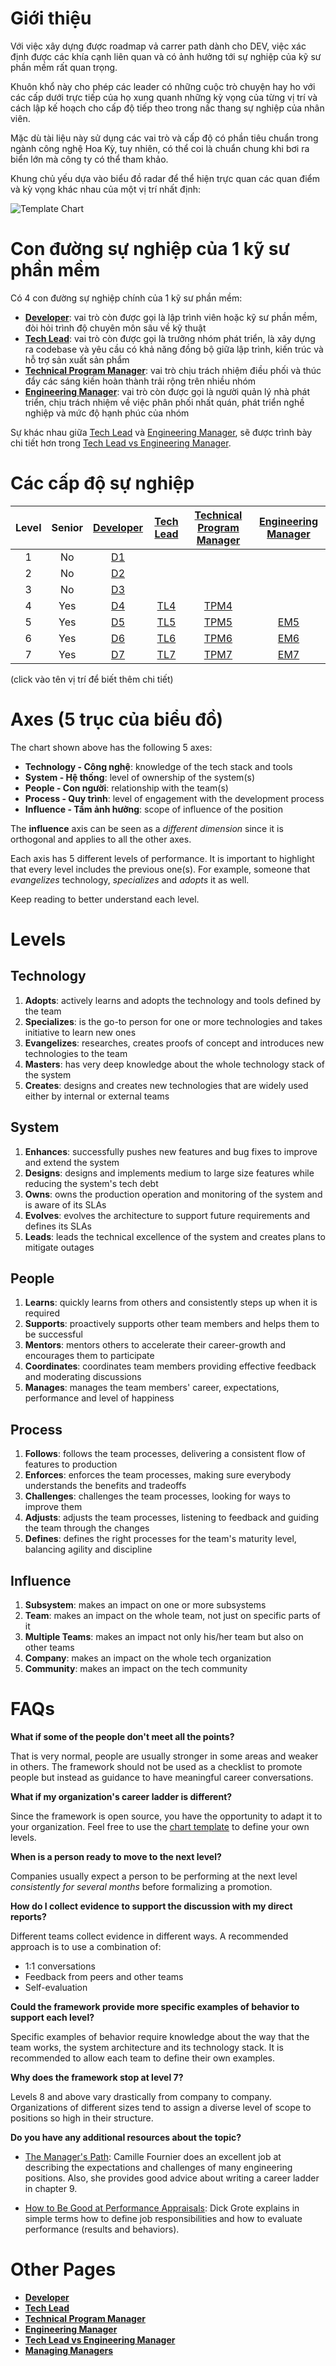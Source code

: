 # Giới thiệu

Với việc xây dựng được roadmap vả carrer path dành cho DEV, việc xác định được các khía cạnh liên quan và có ảnh hưởng tới sự nghiệp của kỹ sư phần mềm rất quan trọng.

Khuôn khổ này cho phép các leader có những cuộc trò chuyện hay ho với các cấp dưới trực tiếp của họ xung quanh những kỳ vọng của từng vị trí và cách lập kế hoạch cho cấp độ tiếp theo trong nấc thang sự nghiệp của nhân viên.

Mặc dù tài liệu này sử dụng các vai trò và cấp độ có phần tiêu chuẩn trong ngành công nghệ Hoa Kỳ, tuy nhiên, có thể coi là chuẩn chung khi bơi ra biển lớn mà công ty có thể tham khảo.

Khung chủ yếu dựa vào biểu đồ radar để thể hiện trực quan các quan điểm và kỳ vọng khác nhau của một vị trí nhất định:

<picture>
  <source media="(prefers-color-scheme: dark)" srcset="charts/template-dark.png">
  <source media="(prefers-color-scheme: light)" srcset="charts/template.png">
  <img alt="Template Chart" src="charts/template.png">
</picture>

# Con đường sự nghiệp của 1 kỹ sư phần mềm

Có 4 con đường sự nghiệp chính của 1 kỹ sư phần mềm:

* [**Developer**](Developer.md): vai trò còn được gọi là lập trình viên hoặc kỹ sư phần mềm, đòi hỏi trình độ chuyên môn sâu về kỹ thuật
* [**Tech Lead**](TechLead.md): vai trò còn được gọi là trưởng nhóm phát triển, là xây dựng ra codebase và yêu cầu có khả năng đồng bộ giữa lập trình, kiến trúc và hỗ trợ sản xuất sản phẩm
* [**Technical Program Manager**](TechnicalProgramManager.md): vai trò chịu trách nhiệm điều phối và thúc đẩy các sáng kiến hoàn thành trải rộng trên nhiều nhóm
* [**Engineering Manager**](EngineeringManager.md): vai trò còn được gọi là người quản lý nhà phát triển, chịu trách nhiệm về việc phân phối nhất quán, phát triển nghề nghiệp và mức độ hạnh phúc của nhóm

Sự khác nhau giữa [Tech Lead](TechLead.md) và [Engineering Manager](EngineeringManager.md), sẽ được trình bày chi tiết hơn trong [Tech Lead vs Engineering Manager](TechLead-EngineeringManager.md).

# Các cấp độ sự nghiệp

| Level | Senior |      [Developer](Developer.md)      |       [Tech Lead](TechLead.md)       |        [Technical Program Manager](TechnicalProgramManager.md)        |       [Engineering Manager](EngineeringManager.md)       |
|:-----:|:------:|:-----------------------------------:|:------------------------------------:|:---------------------------------------------------------------------:|:--------------------------------------------------------:|
|   1   |   No   | [D1](Developer.md#d1---developer-1) |                                      |                                                                       |                                                          |
|   2   |   No   | [D2](Developer.md#d2---developer-2) |                                      |                                                                       |                                                          |
|   3   |   No   | [D3](Developer.md#d3---developer-3) |                                      |                                                                       |                                                          |
|   4   |  Yes   | [D4](Developer.md#d4---developer-4) | [TL4](TechLead.md#tl4---tech-lead-4) | [TPM4](TechnicalProgramManager.md#tpm4---technical-program-manager-4) |                                                          |
|   5   |  Yes   | [D5](Developer.md#d5---developer-5) | [TL5](TechLead.md#tl5---tech-lead-5) | [TPM5](TechnicalProgramManager.md#tpm5---technical-program-manager-5) | [EM5](EngineeringManager.md#em5---engineering-manager-5) |
|   6   |  Yes   | [D6](Developer.md#d6---developer-6) | [TL6](TechLead.md#tl6---tech-lead-6) | [TPM6](TechnicalProgramManager.md#tpm6---technical-program-manager-6) | [EM6](EngineeringManager.md#em6---engineering-manager-6) |
|   7   |  Yes   | [D7](Developer.md#d7---developer-7) | [TL7](TechLead.md#tl7---tech-lead-7) | [TPM7](TechnicalProgramManager.md#tpm7---technical-program-manager-7) | [EM7](EngineeringManager.md#em7---engineering-manager-7) |

(click vào tên vị trí để biết thêm chi tiết)

# Axes (5 trục của biểu đồ)

The chart shown above has the following 5 axes:

* **Technology - Công nghệ**: knowledge of the tech stack and tools
* **System - Hệ thống**: level of ownership of the system(s)
* **People - Con người**: relationship with the team(s)
* **Process - Quy trình**: level of engagement with the development process
* **Influence - Tầm ảnh hưởng**: scope of influence of the position

The **influence** axis can be seen as a *different dimension* since it is orthogonal and applies to all the other axes.

Each axis has 5 different levels of performance. It is important to highlight that every level includes the previous one(s). For example, someone that *evangelizes* technology, *specializes* and *adopts* it as well.

Keep reading to better understand each level.

# Levels

## Technology

1. **Adopts**: actively learns and adopts the technology and tools defined by the team
2. **Specializes**: is the go-to person for one or more technologies and takes initiative to learn new ones
3. **Evangelizes**: researches, creates proofs of concept and introduces new technologies to the team
4. **Masters**: has very deep knowledge about the whole technology stack of the system
5. **Creates**: designs and creates new technologies that are widely used either by internal or external teams

## System

1. **Enhances**: successfully pushes new features and bug fixes to improve and extend the system
2. **Designs**: designs and implements medium to large size features while reducing the system's tech debt
3. **Owns**: owns the production operation and monitoring of the system and is aware of its SLAs
4. **Evolves**: evolves the architecture to support future requirements and defines its SLAs
5. **Leads**: leads the technical excellence of the system and creates plans to mitigate outages

## People

1. **Learns**: quickly learns from others and consistently steps up when it is required
2. **Supports**: proactively supports other team members and helps them to be successful
3. **Mentors**: mentors others to accelerate their career-growth and encourages them to participate
4. **Coordinates**: coordinates team members providing effective feedback and moderating discussions
5. **Manages**: manages the team members' career, expectations, performance and level of happiness

## Process

1. **Follows**: follows the team processes, delivering a consistent flow of features to production
2. **Enforces**: enforces the team processes, making sure everybody understands the benefits and tradeoffs
3. **Challenges**: challenges the team processes, looking for ways to improve them
4. **Adjusts**: adjusts the team processes, listening to feedback and guiding the team through the changes
5. **Defines**: defines the right processes for the team's maturity level, balancing agility and discipline

## Influence

1. **Subsystem**: makes an impact on one or more subsystems
2. **Team**: makes an impact on the whole team, not just on specific parts of it
3. **Multiple Teams**: makes an impact not only his/her team but also on other teams
4. **Company**: makes an impact on the whole tech organization
5. **Community**: makes an impact on the tech community

# FAQs

**What if some of the people don't meet all the points?**

That is very normal, people are usually stronger in some areas and weaker in others. The framework should not be used as a checklist to promote people but instead as guidance to have meaningful career conversations.

**What if my organization's career ladder is different?**

Since the framework is open source, you have the opportunity to adapt it to your organization. Feel free to use the [chart template](charts/template.png) to define your own levels.

**When is a person ready to move to the next level?**

Companies usually expect a person to be performing at the next level *consistently for several months* before formalizing a promotion.

**How do I collect evidence to support the discussion with my direct reports?**

Different teams collect evidence in different ways. A recommended approach is to use a combination of:
* 1:1 conversations
* Feedback from peers and other teams
* Self-evaluation

**Could the framework provide more specific examples of behavior to support each level?**

Specific examples of behavior require knowledge about the way that the team works, the system architecture and its technology stack. It is recommended to allow each team to define their own examples.

**Why does the framework stop at level 7?**

Levels 8 and above vary drastically from company to company. Organizations of different sizes tend to assign a diverse level of scope to positions so high in their structure.

**Do you have any additional resources about the topic?**

* [The Manager's Path](http://shop.oreilly.com/product/0636920056843.do): Camille Fournier does an excellent job at describing the expectations and challenges of many engineering positions. Also, she provides good advice about writing a career ladder in chapter 9.

* [How to Be Good at Performance Appraisals](https://store.hbr.org/product/how-to-be-good-at-performance-appraisals-simple-effective-done-right/10295): Dick Grote explains in simple terms how to define job responsibilities and how to evaluate performance (results and behaviors).

# Other Pages

* [**Developer**](Developer.md)
* [**Tech Lead**](TechLead.md)
* [**Technical Program Manager**](TechnicalProgramManager.md)
* [**Engineering Manager**](EngineeringManager.md)
* [**Tech Lead vs Engineering Manager**](TechLead-EngineeringManager.md)
* [**Managing Managers**](Managing-Managers.md)
